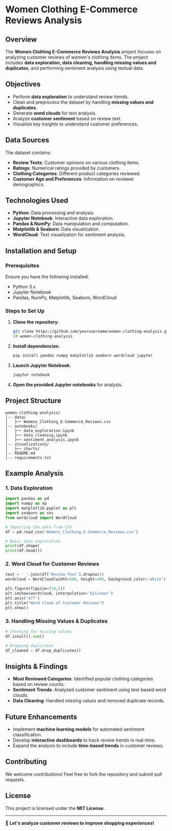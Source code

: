 # Women Clothing E-Commerce Reviews Analysis

## Overview
The **Women Clothing E-Commerce Reviews Analysis** project focuses on analyzing customer reviews of women's clothing items. The project includes **data exploration, data cleaning, handling missing values and duplicates**, and performing sentiment analysis using textual data.

## Objectives

- Perform **data exploration** to understand review trends.
- Clean and preprocess the dataset by handling **missing values and duplicates**.
- Generate **word clouds** for text analysis.
- Analyze **customer sentiment** based on review text.
- Visualize key insights to understand customer preferences.

## Data Sources
The dataset contains:

- **Review Texts**: Customer opinions on various clothing items.
- **Ratings**: Numerical ratings provided by customers.
- **Clothing Categories**: Different product categories reviewed.
- **Customer Age and Preferences**: Information on reviewer demographics.

## Technologies Used

- **Python**: Data processing and analysis.
- **Jupyter Notebook**: Interactive data exploration.
- **Pandas & NumPy**: Data manipulation and computation.
- **Matplotlib & Seaborn**: Data visualization.
- **WordCloud**: Text visualization for sentiment analysis.

## Installation and Setup

### Prerequisites
Ensure you have the following installed:

- Python 3.x
- Jupyter Notebook
- Pandas, NumPy, Matplotlib, Seaborn, WordCloud

### Steps to Set Up

1. **Clone the repository**:
   ```sh
   git clone https://github.com/yourusername/women-clothing-analysis.git
   cd women-clothing-analysis
   ```
2. **Install dependencies**:
   ```sh
   pip install pandas numpy matplotlib seaborn wordcloud jupyter
   ```
3. **Launch Jupyter Notebook**:
   ```sh
   jupyter notebook
   ```
4. **Open the provided Jupyter notebooks** for analysis.

## Project Structure

```
women-clothing-analysis/
│-- data/
│   ├── Womens_Clothing_E-Commerce_Reviews.csv
│-- notebooks/
│   ├── data_exploration.ipynb
│   ├── data_cleaning.ipynb
│   ├── sentiment_analysis.ipynb
│-- visualizations/
│   ├── charts/
│-- README.md
│-- requirements.txt
```

## Example Analysis

### **1. Data Exploration**
```python
import pandas as pd
import numpy as np
import matplotlib.pyplot as plt
import seaborn as sns
from wordcloud import WordCloud

# Importing the data from CSV
df = pd.read_csv('Womens_Clothing_E-Commerce_Reviews.csv')

# Basic data exploration
print(df.shape)
print(df.head())
```

### **2. Word Cloud for Customer Reviews**
```python
text = ' '.join(df['Review Text'].dropna())
wordcloud = WordCloud(width=800, height=400, background_color='white').generate(text)

plt.figure(figsize=(10,5))
plt.imshow(wordcloud, interpolation='bilinear')
plt.axis('off')
plt.title("Word Cloud of Customer Reviews")
plt.show()
```

### **3. Handling Missing Values & Duplicates**
```python
# Checking for missing values
df.isnull().sum()

# Dropping duplicates
df_cleaned = df.drop_duplicates()
```

## Insights & Findings

- **Most Reviewed Categories**: Identified popular clothing categories based on review counts.
- **Sentiment Trends**: Analyzed customer sentiment using text-based word clouds.
- **Data Cleaning**: Handled missing values and removed duplicate records.

## Future Enhancements

- Implement **machine learning models** for automated sentiment classification.
- Develop **interactive dashboards** to track review trends in real-time.
- Expand the analysis to include **time-based trends** in customer reviews.

## Contributing

We welcome contributions! Feel free to fork the repository and submit pull requests.

## License

This project is licensed under the **MIT License**.

---
🚀 **Let's analyze customer reviews to improve shopping experiences!**

